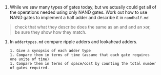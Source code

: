 1. While we saw many types of gates today, but we actually could get all of the operations needed using only NAND gates. Work out how to use NAND gates to implement a half adder and describe it in `nandhalf.md`
> check that what they describe does the same as an and and an xor, be sure they show how they match.
1. In `addertypes.md` compare ripple adders and lookahead adders.
    ```
    1. Give a synopsis of each adder type
    1. Compare them in terms of time (assume that each gate requires one unite of time)
    1. Compare them in terms of space/cost by counting the total number of gates required.
    ```
